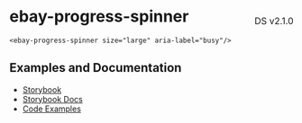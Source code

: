 <h1 style='display: flex; justify-content: space-between; align-items: center;'>
    <span>
        ebay-progress-spinner
    </span>
    <span style='font-weight: normal; font-size: medium; margin-bottom: -15px;'>
        DS v2.1.0
    </span>
</h1>

```marko
<ebay-progress-spinner size="large" aria-label="busy"/>
```

## Examples and Documentation

- [Storybook](https://ebay.github.io/evo-web/ebayui-core/?path=/story/progress-ebay-progress-spinner)
- [Storybook Docs](https://ebay.github.io/evo-web/ebayui-core/?path=/docs/progress-ebay-progress-spinner)
- [Code Examples](https://github.com/eBay/evo-web/tree/main/packages/ebayui-core/src/components/ebay-progress-spinner/examples)

